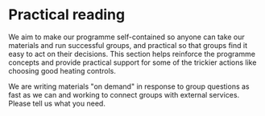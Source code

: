 # Practical reading

We aim to make our programme self-contained so anyone can take our materials and run successful groups, and practical so that groups find it easy to act on their decisions.  This section helps reinforce the programme concepts and provide practical support for some of the trickier actions like choosing good heating controls.

We are writing materials "on demand" in response to group questions as fast as we can and working to connect groups with external services.  Please tell us what you need.